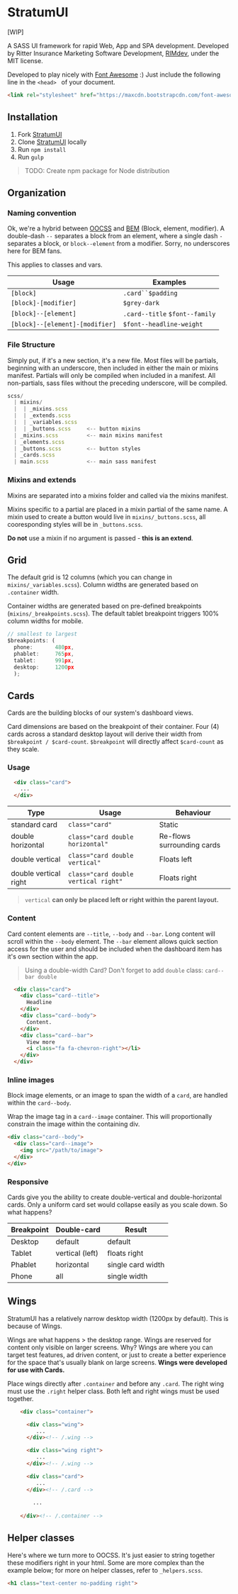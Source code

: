 # StratumUI

[WIP]

A SASS UI framework for rapid Web, App and SPA development. Developed by Ritter Insurance Marketing Software Development, [RIMdev](http://rimdev.io), under the MIT license.

Developed to play nicely with [Font Awesome](https://fortawesome.github.io/Font-Awesome/) :) Just include the following line in the `<head>	` of your document.

```html
<link rel="stylesheet" href="https://maxcdn.bootstrapcdn.com/font-awesome/4.5.0/css/font-awesome.min.css">
```
## Installation

1. Fork [StratumUI](https://github.com/ritterim/StratumUI)
2. Clone [StratumUI](https://github.com/ritterim/StratumUI) locally 
2. Run `npm install`
3. Run `gulp`

> TODO: Create npm package for Node distribution

## Organization

### Naming convention

Ok, we're a hybrid between [OOCSS](http://oocss.org) and [BEM](http://bem.info) (Block, element, modifier). A double-dash `--` separates a block from an element, where a single dash `-` separates a block, or `block--element` from a modifier. Sorry, no underscores here for BEM fans.

This applies to classes and vars.

Usage | Examples
---|---
`[block]` | `.card``$padding`
`[block]-[modifier]` | `$grey-dark`
`[block]--[element]` | `.card--title` `$font--family`
`[block]--[element]-[modifier]` | `$font--headline-weight`


### File Structure

Simply put, if it's a new section, it's a new file. Most files will be partials, beginning with an underscore, then included in either the main or mixins manifest. Partials will only be compiled when included in a manifest. All non-partials, sass files without the preceding underscore, will be compiled.

```js
scss/
  | mixins/
  |  | _mixins.scss
  |  | _extends.scss
  |  | _variables.scss
  |  | _buttons.scss     <-- button mixins
  | _mixins.scss         <-- main mixins manifest
  | _elements.scss
  | _buttons.scss        <-- button styles
  | _cards.scss
  | main.scss            <-- main sass manifest
```

### Mixins and extends

Mixins are separated into a mixins folder and called via the mixins manifest. 

Mixins specific to a partial are placed in a mixin partial of the same name. A mixin used to create a button would live in `mixins/_buttons.scss`, all cooresponding styles will be in `_buttons.scss`.

**Do not** use a mixin if no argument is passed - **this is an extend**.

## Grid

The default grid is 12 columns (which you can change in `mixins/_variables.scss`). Column widths are generated based on `.container` width. 

Container widths are generated based on pre-defined breakpoints (`mixins/_breakpoints.scss`). The default tablet breakpoint triggers 100% column widths for mobile.

```js
// smallest to largest
$breakpoints: (
  phone:       480px,
  phablet:     765px,
  tablet:      991px,
  desktop:     1200px
  );

```

## Cards

Cards are the building blocks of our system's dashboard views.

Card dimensions are based on the breakpoint of their container. Four (4) cards across a standard desktop layout will derive their width from `$breakpoint / $card-count`. `$breakpoint` will directly affect `$card-count` as they scale.

### Usage

```html
  <div class="card">
  	...
  </div>
```

 Type | Usage | Behaviour
---|---|---
standard card | `class="card"` | Static
double horizontal | `class="card double horizontal"` | Re-flows surrounding cards
double vertical | `class="card double vertical"`| Floats left
double vertical right | `class="card double vertical right"`| Floats right

> `vertical` **can only be placed left or right within the parent layout.**

### Content

Card content elements are `--title`, `--body` and `--bar`. Long content will scroll within the `--body` element. The `--bar` element allows quick section access for the user and should be included when the dashboard item has it's own section within the app.

> Using a double-width Card? Don't forget to add `double` class: `card--bar double`

```html
  <div class="card">
    <div class="card--title">
      Headline
    </div>
    <div class="card--body">
      Content.
    </div>
    <div class="card--bar">
      View more
      <i class="fa fa-chevron-right"></li>
    </div>
  </div>
```

### Inline images

Block image elements, or an image to span the width of a `card`, are handled within the `card--body`.

Wrap the image tag in a `card--image` container. This will proportionally constrain the image within the containing div.

```html
<div class="card--body">
  <div class="card--image">
  	<img src="/path/to/image">
  </div>
</div>
```

### Responsive

Cards give you the ability to create double-vertical and double-horizontal cards. Only a uniform card set would collapse easily as you scale down. So what happens? 

Breakpoint | Double-card | Result
---|---|---
Desktop | default | default
Tablet | vertical (left) | floats right
Phablet | horizontal | single card width
Phone | all | single width  	

## Wings

StratumUI has a relatively narrow desktop width (1200px by default). This is because of Wings.

Wings are what happens > the desktop range. Wings are reserved for content only visible on larger screens. Why? Wings are where you can target test features, ad driven content, or just to create a better experience for the space that's usually blank on large screens. **Wings were developed for use with Cards.**

Place wings directly after `.container` and before any `.card`. The right wing must use the `.right` helper class. Both left and right wings must be used together.

```html
    <div class="container">

      <div class="wing">
      	 ...
      </div><!-- /.wing -->

      <div class="wing right">
      	 ...
      </div><!-- /.wing -->

      <div class="card">
      	 ...
      </div><!-- /.card -->
       
		...
		
	</div><!-- /.container -->	
```

## Helper classes

Here's where we turn more to OOCSS. It's just easier to string together these modifiers right in your html. Some are more complex than the example below; for more on helper classes, refer to `_helpers.scss`.

```html
<h1 class="text-center no-padding right">
```

